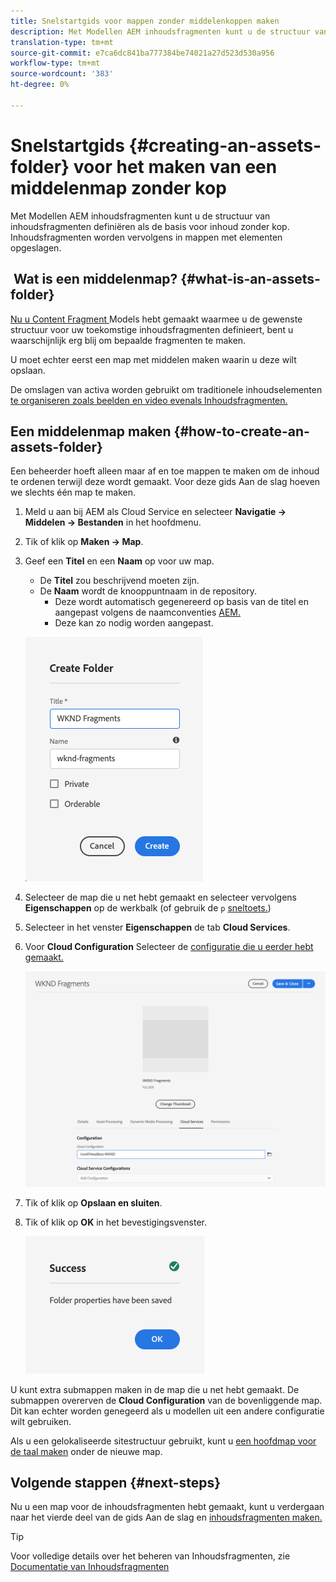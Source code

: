 ```yaml
---
title: Snelstartgids voor mappen zonder middelenkoppen maken
description: Met Modellen AEM inhoudsfragmenten kunt u de structuur van inhoudsfragmenten definiëren als de basis voor inhoud zonder kop.
translation-type: tm+mt
source-git-commit: e7ca6dc841ba777384be74021a27d523d530a956
workflow-type: tm+mt
source-wordcount: '383'
ht-degree: 0%

---
```



# Snelstartgids {#creating-an-assets-folder} voor het maken van een middelenmap zonder kop

Met Modellen AEM inhoudsfragmenten kunt u de structuur van inhoudsfragmenten definiëren als de basis voor inhoud zonder kop. Inhoudsfragmenten worden vervolgens in mappen met elementen opgeslagen.

##  Wat is een middelenmap? {#what-is-an-assets-folder}

[Nu u Content Fragment ](create-content-model.md) Models hebt gemaakt waarmee u de gewenste structuur voor uw toekomstige inhoudsfragmenten definieert, bent u waarschijnlijk erg blij om bepaalde fragmenten te maken.

U moet echter eerst een map met middelen maken waarin u deze wilt opslaan.

De omslagen van activa worden gebruikt om traditionele inhoudselementen [te organiseren zoals beelden en video evenals Inhoudsfragmenten.](/help/assets/manage-digital-assets.md)

## Een middelenmap maken {#how-to-create-an-assets-folder}

Een beheerder hoeft alleen maar af en toe mappen te maken om de inhoud te ordenen terwijl deze wordt gemaakt. Voor deze gids Aan de slag hoeven we slechts één map te maken.

1. Meld u aan bij AEM als Cloud Service en selecteer **Navigatie -> Middelen -> Bestanden** in het hoofdmenu.
1. Tik of klik op **Maken -> Map**.
1. Geef een **Titel** en een **Naam** op voor uw map.
   * De **Titel** zou beschrijvend moeten zijn.
   * De **Naam** wordt de knooppuntnaam in de repository.
      * Deze wordt automatisch gegenereerd op basis van de titel en aangepast volgens de naamconventies [AEM.](/help/implementing/developing/introduction/naming-conventions.md)
      * Deze kan zo nodig worden aangepast.

   ![Map maken](../assets/assets-folder-create.png)
1. Selecteer de map die u net hebt gemaakt en selecteer vervolgens **Eigenschappen** op de werkbalk (of gebruik de `p` [sneltoets.](/help/sites-cloud/authoring/getting-started/keyboard-shortcuts.md))
1. Selecteer in het venster **Eigenschappen** de tab **Cloud Services**.
1. Voor **Cloud Configuration** Selecteer de [configuratie die u eerder hebt gemaakt.](create-configuration.md)

   ![Map met middelen configureren](../assets/assets-folder-configure.png)
1. Tik of klik op **Opslaan en sluiten**.
1. Tik of klik op **OK** in het bevestigingsvenster.

   ![Bevestigingsvenster](../assets/assets-folder-confirmation.png)

U kunt extra submappen maken in de map die u net hebt gemaakt. De submappen overerven de **Cloud Configuration** van de bovenliggende map. Dit kan echter worden genegeerd als u modellen uit een andere configuratie wilt gebruiken.

Als u een gelokaliseerde sitestructuur gebruikt, kunt u [een hoofdmap voor de taal maken](/help/assets/translate-assets.md) onder de nieuwe map.

## Volgende stappen {#next-steps}

Nu u een map voor de inhoudsfragmenten hebt gemaakt, kunt u verdergaan naar het vierde deel van de gids Aan de slag en [inhoudsfragmenten maken.](create-content-fragment.md)

>[!TIP]
>
>Voor volledige details over het beheren van Inhoudsfragmenten, zie [Documentatie van Inhoudsfragmenten](/help/assets/content-fragments/content-fragments.md)
